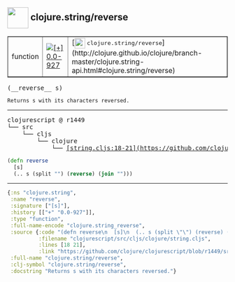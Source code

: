 ## <img width="48px" valign="middle" src="http://i.imgur.com/Hi20huC.png"> clojure.string/reverse

 <table border="1">
<tr>
<td>function</td>
<td><a href="https://github.com/cljsinfo/api-refs/tree/0.0-927"><img valign="middle" alt="[+] 0.0-927" src="https://img.shields.io/badge/+-0.0--927-lightgrey.svg"></a> </td>
<td>
[<img height="24px" valign="middle" src="http://i.imgur.com/1GjPKvB.png"> <samp>clojure.string/reverse</samp>](http://clojure.github.io/clojure/branch-master/clojure.string-api.html#clojure.string/reverse)
</td>
</tr>
</table>

 <samp>
(__reverse__ s)<br>
</samp>

```
Returns s with its characters reversed.
```

---

 <pre>
clojurescript @ r1449
└── src
    └── cljs
        └── clojure
            └── <ins>[string.cljs:18-21](https://github.com/clojure/clojurescript/blob/r1449/src/cljs/clojure/string.cljs#L18-L21)</ins>
</pre>

```clj
(defn reverse
  [s]
  (.. s (split "") (reverse) (join "")))
```


---

```clj
{:ns "clojure.string",
 :name "reverse",
 :signature ["[s]"],
 :history [["+" "0.0-927"]],
 :type "function",
 :full-name-encode "clojure.string_reverse",
 :source {:code "(defn reverse\n  [s]\n  (.. s (split \"\") (reverse) (join \"\")))",
          :filename "clojurescript/src/cljs/clojure/string.cljs",
          :lines [18 21],
          :link "https://github.com/clojure/clojurescript/blob/r1449/src/cljs/clojure/string.cljs#L18-L21"},
 :full-name "clojure.string/reverse",
 :clj-symbol "clojure.string/reverse",
 :docstring "Returns s with its characters reversed."}

```
